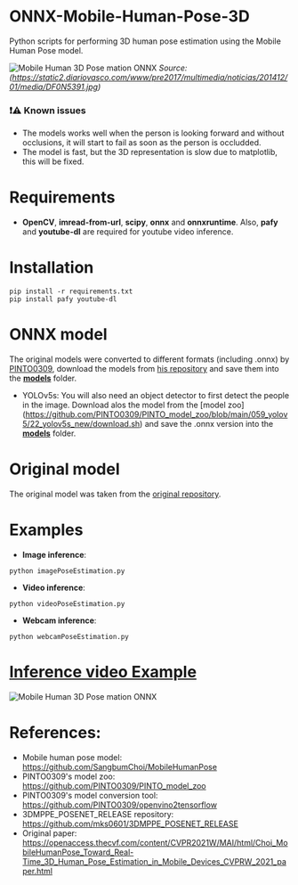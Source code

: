 # ONNX-Mobile-Human-Pose-3D
Python scripts for performing 3D human pose estimation using the Mobile Human Pose model.

![Mobile Human 3D Pose mation ONNX](https://github.com/ibaiGorordo/ONNX-Mobile-Human-Pose-3D/blob/main/doc/img/output.bmp)
*Source: (https://static2.diariovasco.com/www/pre2017/multimedia/noticias/201412/01/media/DF0N5391.jpg)*

### :exclamation::warning: Known issues

 * The models works well when the person is looking forward and without occlusions, it will start to fail as soon as the person is occludded.
 * The model is fast, but the 3D representation is slow due to matplotlib, this will be fixed.

# Requirements

 * **OpenCV**, **imread-from-url**, **scipy**, **onnx** and **onnxruntime**. Also, **pafy** and **youtube-dl** are required for youtube video inference. 
 
# Installation
```
pip install -r requirements.txt
pip install pafy youtube-dl
```

# ONNX model
The original models were converted to different formats (including .onnx) by [PINTO0309](https://github.com/PINTO0309), download the models from [his repository](https://github.com/PINTO0309/PINTO_model_zoo/tree/main/135_CoEx) and save them into the **[models](https://github.com/ibaiGorordo/ONNX-Mobile-Human-Pose-3D/tree/main/models)** folder. 

 * YOLOv5s: You will also need an object detector to first detect the people in the image. Download alos the model from the [model zoo] (https://github.com/PINTO0309/PINTO_model_zoo/blob/main/059_yolov5/22_yolov5s_new/download.sh) and save the .onnx version into the **[models](https://github.com/ibaiGorordo/ONNX-Mobile-Human-Pose-3D/tree/main/models)** folder.

# Original model
The original model was taken from the [original repository](https://github.com/SangbumChoi/MobileHumanPose).
 
# Examples

 * **Image inference**:
 
 ```
 python imagePoseEstimation.py 
 ```
 
  * **Video inference**:
 
 ```
 python videoPoseEstimation.py
 ```
 
 * **Webcam inference**:
 
 ```
 python webcamPoseEstimation.py
 ```
 
# [Inference video Example](https://youtu.be/bgjKKbGp5uo) 
 ![Mobile Human 3D Pose mation ONNX](https://github.com/ibaiGorordo/ONNX-Mobile-Human-Pose-3D/blob/main/doc/img/Mobile%20Pose%20Estimation%20ONNX.gif)

# References:
* Mobile human pose model: https://github.com/SangbumChoi/MobileHumanPose
* PINTO0309's model zoo: https://github.com/PINTO0309/PINTO_model_zoo
* PINTO0309's model conversion tool: https://github.com/PINTO0309/openvino2tensorflow
* 3DMPPE_POSENET_RELEASE repository: https://github.com/mks0601/3DMPPE_POSENET_RELEASE
* Original paper: 
https://openaccess.thecvf.com/content/CVPR2021W/MAI/html/Choi_MobileHumanPose_Toward_Real-Time_3D_Human_Pose_Estimation_in_Mobile_Devices_CVPRW_2021_paper.html
 


